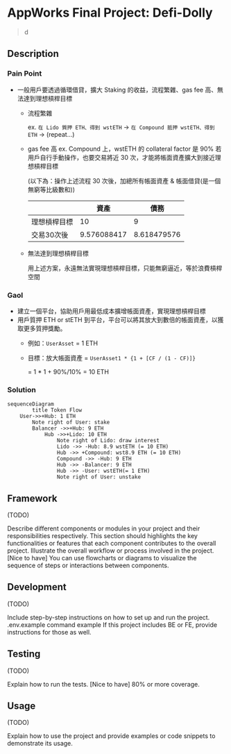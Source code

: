 # AppWorks Final Project: Defi-Dolly
> d
## Description
### Pain Point
- 一般用戶要透過循環借貸，擴大 Staking 的收益，流程繁雜、gas fee 高、無法達到理想槓桿目標
  - 流程繁雜
    
    ex. `在 Lido 質押 ETH、得到 wstETH` → `在 Compound 抵押 wstETH、得到 ETH` → (repeat…)
  - gas fee 高
    ex. Compound 上，wstETH 的 collateral factor 是 90%
    若用戶自行手動操作，也要交易將近 30 次，才能將帳面資產擴大到接近理想槓桿目標
    
    (以下為：操作上述流程 30 次後，加總所有帳面資產 & 帳面借貸(是一個無窮等比級數和))

    |  | 資產 | 債務 |
    | --- | --- | --- |
    | 理想槓桿目標 | 10 | 9 |
    | 交易30次後 | 9.576088417 |  8.618479576 |
    
  - 無法達到理想槓桿目標
    
    用上述方案，永遠無法實現理想槓桿目標，只能無窮逼近，等於浪費槓桿空間

### Gaol
  - 建立一個平台，協助用戶用最低成本擴增帳面資產，實現理想槓桿目標
  - 用戶質押 ETH or stETH 到平台，平台可以將其放大到數倍的帳面資產，以獲取更多質押獎勵。
    - 例如：`UserAsset` = 1 ETH
    - 目標：放大帳面資產 = `UserAsset1 * {1 + [CF / (1 - CF)]}`
        
        = 1 * 1 + 90%/10% = 10 ETH

### Solution

```mermaid
sequenceDiagram
		title Token Flow
    User->>+Hub: 1 ETH
		Note right of User: stake
		Balancer ->>+Hub: 9 ETH
			Hub ->>+Lido: 10 ETH
				Note right of Lido: draw interest
				Lido ->> -Hub: 8.9 wstETH (= 10 ETH)
				Hub ->> +Compound: wst8.9 ETH (= 10 ETH)
				Compound ->> -Hub: 9 ETH
				Hub ->> -Balancer: 9 ETH
				Hub ->> -User: wstETH(= 1 ETH)
				Note right of User: unstake
```
## Framework
(TODO)

Describe different components or modules in your project and their responsibilities respectively. This section should highlights the key functionalities or features that each component contributes to the overall project.
Illustrate the overall workflow or process involved in the project.
[Nice to have] You can use flowcharts or diagrams to visualize the sequence of steps or interactions between components.
## Development
(TODO)

Include step-by-step instructions on how to set up and run the project.
.env.example
command example
If this project includes BE or FE, provide instructions for those as well.
## Testing
(TODO)

Explain how to run the tests.
[Nice to have] 80% or more coverage.
## Usage
(TODO)

Explain how to use the project and provide examples or code snippets to demonstrate its usage.